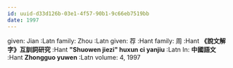 ```yaml
---
id: uuid-d33d126b-03e1-4f57-90b1-9c66eb7519bb
date: 1997
---
```


given: Jian :Latn
family: Zhou :Latn
given: 荐 :Hant
family: 周 :Hant
**《說文解字》互訓詞研究** :Hant
**"Shuowen jiezi" huxun ci yanjiu** :Latn
In: 
**中國語文** :Hant
**Zhongguo yuwen** :Latn
volume: 4, 1997